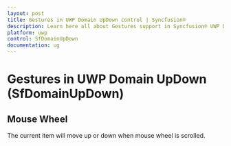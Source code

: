 ```yaml
---
layout: post
title: Gestures in UWP Domain UpDown control | Syncfusion®
description: Learn here all about Gestures support in Syncfusion® UWP Domain UpDown (SfDomainUpDown) control and more.
platform: uwp
control: SfDomainUpDown
documentation: ug
---
```


# Gestures in UWP Domain UpDown (SfDomainUpDown)

## Mouse Wheel

The current item will move up or down when mouse wheel is scrolled.

